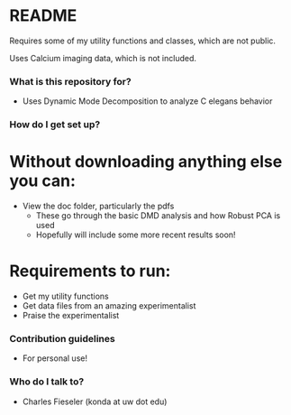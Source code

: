 # README #

Requires some of my utility functions and classes, which are not public.

Uses Calcium imaging data, which is not included.

### What is this repository for? ###

* Uses Dynamic Mode Decomposition to analyze C elegans behavior

### How do I get set up? ###

# Without downloading anything else you can:
* View the doc folder, particularly the pdfs
	* These go through the basic DMD analysis and how Robust PCA is used
	* Hopefully will include some more recent results soon!

# Requirements to run:
* Get my utility functions
* Get data files from an amazing experimentalist
* Praise the experimentalist

### Contribution guidelines ###

* For personal use!

### Who do I talk to? ###

* Charles Fieseler (konda at uw dot edu)